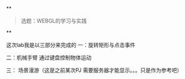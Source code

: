﻿**

> 选题：WEBGL的学习与实践

**


这次lab我是以三部分来完成的
一：旋转矩形与点击事件 

二：机械手臂
通过键盘控制物体运动


三： 场景漫游（这是之前某次PJ 需要服务器才能显示。。。只是作为参考吧）
